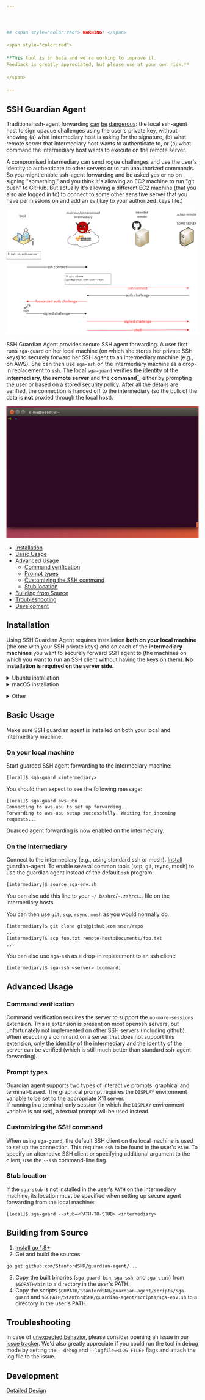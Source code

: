 ```yaml
---



## <span style="color:red"> WARNING! </span>

<span style="color:red">

**This tool is in beta and we're working to improve it.
Feedback is greatly appreciated, but please use at your own risk.**

</span>

---
```


## SSH Guardian Agent

Traditional ssh-agent forwarding
[can](https://heipei.github.io/2015/02/26/SSH-Agent-Forwarding-considered-harmful/)
[be](https://news.ycombinator.com/item?id=9425805)
[dangerous](https://lyte.id.au/2012/03/19/ssh-agent-forwarding-is-a-bug/): the
local ssh-agent hast to sign opaque challenges using the user's private key,
without knowing (a) what intermediary host is asking for the signature, (b) what
remote server that intermediary host wants to authenticate to, or (c) what
command the intermediary host wants to execute on the remote server. 

A compromised intermediary can send rogue challenges and use the user's identity
to authenticate to other servers or to run unauthorized commands. So you might
enable ssh-agent forwarding and be asked yes or no on signing "something," and
you think it's allowing an EC2 machine to run "git push" to GitHub. But actually
it's allowing a different EC2 machine (that you also are logged in to) to
connect to some other sensitive server that you have permissions on and add an
evil key to your authorized_keys file.)

![Compromised](doc/badflow.png)



SSH Guardian Agent provides secure SSH agent forwarding. A user first runs
`sga-guard` on her local machine (on which she stores her private SSH keys) to
securely forward her SSH agent to an intermediary machine (e.g., on AWS). She
can then use `sga-ssh` on the intermediary machine as a drop-in replacement to
`ssh`. The local `sga-guard` verifies the identity of the **intermediary**, the
**remote server** and the **command**[<sup>*</sup>](#command-verification),
either by prompting the user or based on a stored security policy. After all the
details are verified, the connection is handed off to the intermediary (so the
bulk of the data is **not** proxied through the local host).

![Example](animation.gif)

* [Installation](#installation)
* [Basic Usage](#basic-usage)
* [Advanced Usage](#advanced-usage)
  * [Command verification](#command-verification)
  * [Prompt types](#prompt-types)
  * [Customizing the SSH command](#customizing-the-ssh-command)
  * [Stub location](#stub-location)
* [Building from Source](#building-from-source)
* [Troubleshooting](#troubleshooting)
* [Development](#development)


## Installation
Using SSH Guardian Agent requires installation **both on your local machine** (the
one with your SSH private keys) and on each of the **intermediary machines** you
want to securely forward SSH agent to (the machines on which you want to run an
SSH client without having the keys on them). **No installation is required on the
server side.**

<details><summary>Ubuntu installation</summary><p>

```
sudo apt-get install openssh-client autossh ssh-askpass
curl -L https://api.github.com/repos/StanfordSNR/guardian-agent/releases/latest | grep browser_download_url | grep 'linux' | cut -d'"' -f 4 | xargs curl -Ls | tar xzv
sudo cp sga_linux_amd64/* /usr/local/bin
```

</p>
</details>

<details><summary>macOS installation</summary><p>

```
brew install autossh ssh-askpass
curl -L https://api.github.com/repos/StanfordSNR/guardian-agent/releases/latest | grep browser_download_url | grep 'darwin' | cut -d'"' -f 4 | xargs curl -L | tar xzv
sudo cp sga_darwin_amd64/* /usr/local/bin
```

</p>
</details>
</p>
</details>
<details><summary>Other</summary><p>

1. Install the following dependencies: OpenSSH client, autossh, ssh-askpass.
2. Obtain the [latest
   release](https://github.com/StanfordSNR/guardian-agent/releases/latest) for
   your platform. Alternatively, you may opt to [build from source](#building).
3. Extract the executables (`sga-guard`, `sga-guard-bin`, `sga-ssh`, and
   `sga-stub`) from the tarball to a **directory in the user's PATH**.

</p>
</details>


## Basic Usage

Make sure SSH guardian agent is installed on both your local and intermediary machine.

### On your local machine
Start guarded SSH agent forwarding to the intermediary machine:

```
[local]$ sga-guard <intermediary>
```  

You should then expect to see the following message:
```
[local]$ sga-guard aws-ubu
Connecting to aws-ubu to set up forwarding...
Forwarding to aws-ubu setup successfully. Waiting for incoming requests...
```

Guarded agent forwarding is now enabled on the intermediary.

### On the intermediary
Connect to the intermediary (e.g., using standard ssh or mosh). 
[Install](#installation) guardian-agent.
To enable several common tools (scp, git, rsync, mosh) to use the guardian agent instead of the default
`ssh` program:
```
[intermediary]$ source sga-env.sh
```
You can also add this line to your `~/.bashrc`/`~.zshrc`/... file on the intermediary hosts.

You can then use `git`, `scp`, `rsync`, `mosh` as you would normally do.

```
[intermediary]$ git clone git@github.com:user/repo
...
[intermediary]$ scp foo.txt remote-host:Documents/foo.txt
...
```


You can also use `sga-ssh` as a drop-in replacement to an ssh client:

```
[intermediary]$ sga-ssh <server> [command]
```


## Advanced Usage

### Command verification

Command verification requires the server to support the `no-more-sessions`
extension. This is extension is present on most openssh servers, but
unfortunately not implemented on other SSH servers (including github). When
executing a command on a server that does not support this extension, only the
idenitity of the intermediary and the identity of the server can be verified
(which is still much better than standard ssh-agent forwarding).

### Prompt types

Guardian agent supports two types of interactive prompts: graphical and
terminal-based. The graphical prompt requires the `DISPLAY` environment variable
to be set to the appropriate X11 server.  
If running in a terminal-only session (in which the `DISPLAY` environment
variable is not set), a textual prompt will be used instead.

### Customizing the SSH command

When using `sga-guard`, the default SSH client on the local machine is used to
set up the connection. This requires `ssh` to be found in the user's `PATH`. To
specify an alternative SSH client or specifying additional argument to the
client, use the `--ssh` command-line flag.

### Stub location

If the `sga-stub` is not installed in the user's `PATH` on the intermediary
machine, its location must be specified when setting up secure agent forwarding
from the local machine:

```
[local]$ sga-guard --stub=<PATH-TO-STUB> <intermediary>
```
## Building from Source
1. [Install go 1.8+](https://golang.org/doc/install)
2. Get and build the sources:
```
go get github.com/StanfordSNR/guardian-agent/...
```
3. Copy the built binaries (`sga-guard-bin`, `sga-ssh`, and `sga-stub`) from `$GOPATH/bin` to a directory in the user's PATH.
4. Copy the scripts `$GOPATH/StanfordSNR/guardian-agent/scripts/sga-guard` and `$GOPATH/StanfordSNR/guardian-agent/scripts/sga-env.sh` to a directory in the user's PATH.

## Troubleshooting

In case of [unexpected behavior](https://en.wikipedia.org/wiki/Bug_(software)), please consider opening an issue in our [issue tracker](https://github.com/StanfordSNR/guardian-agent/issues).
We'd also greatly appreciate if you could run the tool in debug mode by setting the `--debug` and `--logfile=<LOG-FILE>` flags and attach the log file to the issue.

## Development
[Detailed Design](doc/design.md)

